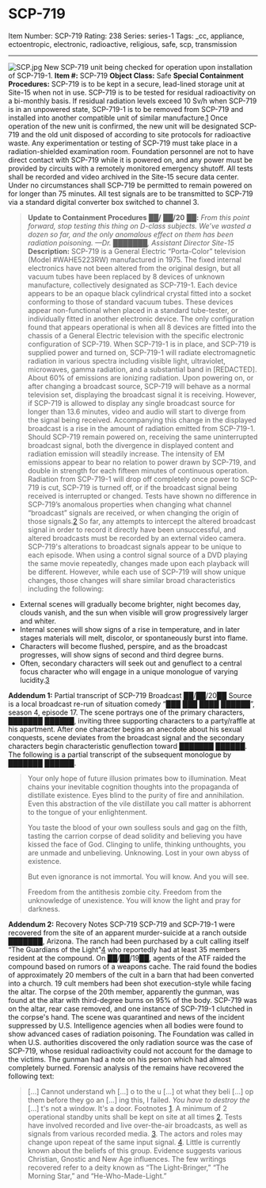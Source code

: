 # SCP-719
Item Number: SCP-719
Rating: 238
Series: series-1
Tags: _cc, appliance, ectoentropic, electronic, radioactive, religious, safe, scp, transmission

---

![SCP.jpg](https://scp-wiki.wdfiles.com/local--files/scp-719/SCP.jpg)
New SCP-719 unit being checked for operation upon installation of SCP-719-1.
**Item #:** SCP-719
**Object Class:** Safe
**Special Containment Procedures:** SCP-719 is to be kept in a secure, lead-lined storage unit at Site-15 when not in use. SCP-719 is to be tested for residual radioactivity on a bi-monthly basis. If residual radiation levels exceed 10 Sv/h when SCP-719 is in an unpowered state, SCP-719-1 is to be removed from SCP-719 and installed into another compatible unit of similar manufacture.[1](javascript:;) Once operation of the new unit is confirmed, the new unit will be designated SCP-719 and the old unit disposed of according to site protocols for radioactive waste.
Any experimentation or testing of SCP-719 must take place in a radiation-shielded examination room. Foundation personnel are not to have direct contact with SCP-719 while it is powered on, and any power must be provided by circuits with a remotely monitored emergency shutoff. All tests shall be recorded and video archived in the Site-15 secure data center. Under no circumstances shall SCP-719 be permitted to remain powered on for longer than 75 minutes. All test signals are to be transmitted to SCP-719 via a standard digital converter box switched to channel 3.
> **Update to Containment Procedures** ██**/** ██**/20** ██**:** _From this point forward, stop testing this thing on D-class subjects. We’ve wasted a dozen so far, and the only anomalous effect on them has been radiation poisoning. —Dr. ███████, Assistant Director Site-15_
**Description:** SCP-719 is a General Electric “Porta-Color” television (Model #WAHE5223RW) manufactured in 1975. The fixed internal electronics have not been altered from the original design, but all vacuum tubes have been replaced by 8 devices of unknown manufacture, collectively designated as SCP-719-1. Each device appears to be an opaque black cylindrical crystal fitted into a socket conforming to those of standard vacuum tubes. These devices appear non-functional when placed in a standard tube-tester, or individually fitted in another electronic device. The only configuration found that appears operational is when all 8 devices are fitted into the chassis of a General Electric television with the specific electronic configuration of SCP-719. When SCP-719-1 is in place, and SCP-719 is supplied power and turned on, SCP-719-1 will radiate electromagnetic radiation in various spectra including visible light, ultraviolet, microwaves, gamma radiation, and a substantial band in [REDACTED]. About 60% of emissions are ionizing radiation.
Upon powering on, or after changing a broadcast source, SCP-719 will behave as a normal television set, displaying the broadcast signal it is receiving. However, if SCP-719 is allowed to display any single broadcast source for longer than 13.6 minutes, video and audio will start to diverge from the signal being received. Accompanying this change in the displayed broadcast is a rise in the amount of radiation emitted from SCP-719-1. Should SCP-719 remain powered on, receiving the same uninterrupted broadcast signal, both the divergence in displayed content and radiation emission will steadily increase. The intensity of EM emissions appear to bear no relation to power drawn by SCP-719, and double in strength for each fifteen minutes of continuous operation. Radiation from SCP-719-1 will drop off completely once power to SCP-719 is cut, SCP-719 is turned off, or if the broadcast signal being received is interrupted or changed. Tests have shown no difference in SCP-719’s anomalous properties when changing what channel “broadcast” signals are received, or when changing the origin of those signals.[2](javascript:;) So far, any attempts to intercept the altered broadcast signal in order to record it directly have been unsuccessful, and altered broadcasts must be recorded by an external video camera.
SCP-719's alterations to broadcast signals appear to be unique to each episode. When using a control signal source of a DVD playing the same movie repeatedly, changes made upon each playback will be different. However, while each use of SCP-719 will show unique changes, those changes will share similar broad characteristics including the following:
  * External scenes will gradually become brighter, night becomes day, clouds vanish, and the sun when visible will grow progressively larger and whiter.
  * Internal scenes will show signs of a rise in temperature, and in later stages materials will melt, discolor, or spontaneously burst into flame.
  * Characters will become flushed, perspire, and as the broadcast progresses, will show signs of second and third degree burns.
  * Often, secondary characters will seek out and genuflect to a central focus character who will engage in a unique monologue of varying lucidity.[3](javascript:;)

**Addendum 1:** Partial transcript of SCP-719 Broadcast ██/██/20██
Source is a local broadcast re-run of situation comedy “███ ███ ████ ██████”, season 4, episode 17. The scene portrays one of the primary characters, ███████ ██████, inviting three supporting characters to a party/raffle at his apartment. After one character begins an anecdote about his sexual conquests, scene deviates from the broadcast signal and the secondary characters begin characteristic genuflection toward ███████ ██████. The following is a partial transcript of the subsequent monologue by ███████ ██████.
> Your only hope of future illusion primates bow to illumination. Meat chains your inevitable cognition thoughts into the propaganda of distillate existence. Eyes blind to the purity of fire and annihilation. Even this abstraction of the vile distillate you call matter is abhorrent to the tongue of your enlightenment.  
>    
>  You taste the blood of your own soulless souls and gag on the filth, tasting the carrion corpse of dead solidity and believing you have kissed the face of God. Clinging to unlife, thinking unthoughts, you are unmade and unbelieving. Unknowing. Lost in your own abyss of existence.  
>    
>  But even ignorance is not immortal. You will know. And you will see.  
>    
>  Freedom from the antithesis zombie city. Freedom from the unknowledge of unexistence.
> You will know the light and pray for darkness.  
> 
**Addendum 2:** Recovery Notes SCP-719
SCP-719 and SCP-719-1 were recovered from the site of an apparent murder-suicide at a ranch outside ███████, Arizona. The ranch had been purchased by a cult calling itself “The Guardians of the Light"[4](javascript:;) who reportedly had at least 35 members resident at the compound. On ██/██/19██, agents of the ATF raided the compound based on rumors of a weapons cache. The raid found the bodies of approximately 20 members of the cult in a barn that had been converted into a church. 19 cult members had been shot execution-style while facing the altar. The corpse of the 20th member, apparently the gunman, was found at the altar with third-degree burns on 95% of the body. SCP-719 was on the altar, rear case removed, and one instance of SCP-719-1 clutched in the corpse's hand. The scene was quarantined and news of the incident suppressed by U.S. Intelligence agencies when all bodies were found to show advanced cases of radiation poisoning. The Foundation was called in when U.S. authorities discovered the only radiation source was the case of SCP-719, whose residual radioactivity could not account for the damage to the victims.
The gunman had a note on his person which had almost completely burned. Forensic analysis of the remains have recovered the following text:
> […] Cannot understand wh […] o to the u […] ot what they beli […] op them before they go an […] ing this, I failed. _You have to destroy the_ […] t's not a window. It's a door.
Footnotes
[1](javascript:;). A minimum of 2 operational standby units shall be kept on site at all times
[2](javascript:;). Tests have involved recorded and live over-the-air broadcasts, as well as signals from various recorded media.
[3](javascript:;). The actors and roles may change upon repeat of the same input signal.
[4](javascript:;). Little is currently known about the beliefs of this group. Evidence suggests various Christian, Gnostic and New Age influences. The few writings recovered refer to a deity known as “The Light-Bringer,” “The Morning Star,” and “He-Who-Made-Light.”